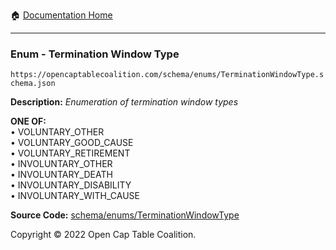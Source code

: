 :house: [Documentation Home](/docs/README.md)

---

### Enum - Termination Window Type

`https://opencaptablecoalition.com/schema/enums/TerminationWindowType.schema.json`

**Description:** _Enumeration of termination window types_

**ONE OF:**</br>&bull; VOLUNTARY_OTHER </br>&bull; VOLUNTARY_GOOD_CAUSE </br>&bull; VOLUNTARY_RETIREMENT </br>&bull; INVOLUNTARY_OTHER </br>&bull; INVOLUNTARY_DEATH </br>&bull; INVOLUNTARY_DISABILITY </br>&bull; INVOLUNTARY_WITH_CAUSE

**Source Code:** [schema/enums/TerminationWindowType](/schema/enums/TerminationWindowType.schema.json)

Copyright © 2022 Open Cap Table Coalition.
